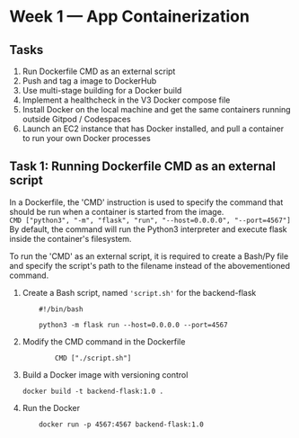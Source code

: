 # Week 1 — App Containerization

## Tasks 
1. Run Dockerfile CMD as an external script
2. Push and tag a image to DockerHub
3. Use multi-stage building for a Docker build
4. Implement a healthcheck in the V3 Docker compose file
5. Install Docker on the local machine and get the same containers running outside Gitpod / Codespaces
6. Launch an EC2 instance that has Docker installed, and pull a container to run your own Docker processes

## Task 1: Running Dockerfile CMD as an external script

 In a Dockerfile, the 'CMD' instruction is used to specify the command that should be run when a container is started from the image. <br />
    ```
        CMD ["python3", "-m", "flask", "run", "--host=0.0.0.0", "--port=4567"]
    ```
 <br /> By default, the command will run the Python3 interpreter and execute flask inside the container's filesystem. <br />

 To run the 'CMD' as an external script, it is required to create a Bash/Py file and specify the script's path to the filename instead of the abovementioned command. <br />

   1. Create a Bash script, named ```'script.sh'``` for the backend-flask
        ```
            #!/bin/bash

            python3 -m flask run --host=0.0.0.0 --port=4567
        ```
   2. Modify the CMD command in the Dockerfile
        ```
                CMD ["./script.sh"]
        ```
   3. Build a Docker image with versioning control
        ```
        docker build -t backend-flask:1.0 .
        ```
   4. Run the Docker 
        ``` 
            docker run -p 4567:4567 backend-flask:1.0
        ```
